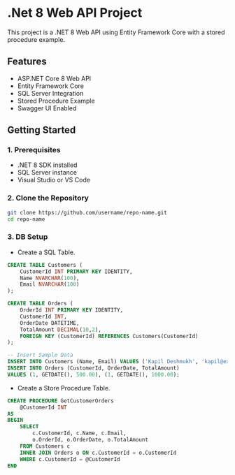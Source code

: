 # .Net 8 Web API Project

This project is a .NET 8 Web API using Entity Framework Core with a stored procedure example.

## Features
- ASP.NET Core 8 Web API
- Entity Framework Core
- SQL Server Integration
- Stored Procedure Example
- Swagger UI Enabled

## Getting Started

### 1. Prerequisites
- .NET 8 SDK installed
- SQL Server instance
- Visual Studio or VS Code

### 2. Clone the Repository
```bash
git clone https://github.com/username/repo-name.git
cd repo-name
```

### 3. DB Setup
- Create a SQL Table.
```sql
CREATE TABLE Customers (
    CustomerId INT PRIMARY KEY IDENTITY,
    Name NVARCHAR(100),
    Email NVARCHAR(100)
);

CREATE TABLE Orders (
    OrderId INT PRIMARY KEY IDENTITY,
    CustomerId INT,
    OrderDate DATETIME,
    TotalAmount DECIMAL(10,2),
    FOREIGN KEY (CustomerId) REFERENCES Customers(CustomerId)
);

-- Insert Sample Data
INSERT INTO Customers (Name, Email) VALUES ('Kapil Deshmukh', 'kapil@example.com');
INSERT INTO Orders (CustomerId, OrderDate, TotalAmount)
VALUES (1, GETDATE(), 500.00), (1, GETDATE(), 1000.00);
```
- Create a Store Procedure Table.
```sql
CREATE PROCEDURE GetCustomerOrders
    @CustomerId INT
AS
BEGIN
    SELECT 
        c.CustomerId, c.Name, c.Email,
        o.OrderId, o.OrderDate, o.TotalAmount
    FROM Customers c
    INNER JOIN Orders o ON c.CustomerId = o.CustomerId
    WHERE c.CustomerId = @CustomerId
END
```